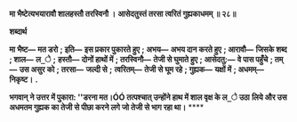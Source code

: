 **मा भैष्टेत्यभयारावौ शालहस्तौ तरस्विनौ ।** **आसेदतुस्तं तरसा त्वरितं गुह्यकाधमम् ॥ २८॥** 

**शब्दार्थ** 

**मा भैष्ट—** **मत डरो** **; इति—** **इस प्रकार पुकारते हुए** **; अभय—** **अभय दान करते हुए** **; आरावौ—** **जिसके शब्द** **; शाल—** **ल_े** **;** **हस्तौ—** **दोनों हाथों में** **; तरस्विनौ—** **तेजी से घुमाते हुए** **; आसेदतु:—** **वे पास पहुँचे** **; तम्—** **उस असुर को** **; तरसा—** **जल्दी से** **;** **त्वरितम्—** **तेजी से घूम रहे** **; गुह्यक—** **यक्षों में** **; अधमम्—** **निकृष्ट।** **.** 

**भगवान् ने उत्तर में पुकारा: ''डरना मत।ÓÓ तत्पश्चात् उन्होंने हाथ में शाल वृक्ष के ल_े उठा** **लिये और उस अधमतम गुह्यक का तेजी से पीछा करने लगे जो तेजी से भाग रहा था।** **** 